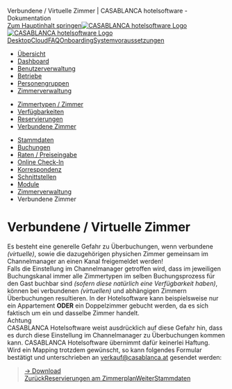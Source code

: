 Verbundene / Virtuelle Zimmer | CASABLANCA hotelsoftware - Dokumentation  
[Zum Hauptinhalt springen](https://docs.casablanca.at/cloud/rooms/virtual_rooms/#__docusaurus_skipToContent_fallback)[![CASABLANCA hotelsoftware Logo](https://docs.casablanca.at/img/logo.png) ![CASABLANCA hotelsoftware Logo](https://docs.casablanca.at/img/Casablanca_LOGO_2022_neg.png)](https://docs.casablanca.at/) [Desktop](https://docs.casablanca.at/desktop/desktop/)[Cloud](https://docs.casablanca.at/cloud/cloud_systems/)[FAQ](https://docs.casablanca.at/faq)[Onboarding](https://docs.casablanca.at/onboarding/fiscalization)[Systemvoraussetzungen](https://docs.casablanca.at/system_requirements)  
* [Übersicht](https://docs.casablanca.at/cloud/cloud_systems/)
* [Dashboard](https://docs.casablanca.at/cloud/dashboard/)
* [Benutzerverwaltung](https://docs.casablanca.at/cloud/user_management/)
* [Betriebe](https://docs.casablanca.at/cloud/company/)
* [Personengruppen](https://docs.casablanca.at/cloud/person_groups/)
* [Zimmerverwaltung](https://docs.casablanca.at/cloud/rooms/)
+ [Zimmertypen / Zimmer](https://docs.casablanca.at/cloud/rooms/room_types/)
+ [Verfügbarkeiten](https://docs.casablanca.at/cloud/rooms/verfuegbarkeiten)
+ [Reservierungen](https://docs.casablanca.at/cloud/rooms/bookings/)
+ [Verbundene Zimmer](https://docs.casablanca.at/cloud/rooms/virtual_rooms/)
* [Stammdaten](https://docs.casablanca.at/cloud/main_data/)
* [Buchungen](https://docs.casablanca.at/cloud/bookings/)
* [Raten / Preiseingabe](https://docs.casablanca.at/cloud/raten/)
* [Online Check-In](https://docs.casablanca.at/cloud/online_checkin/)
* [Korrespondenz](https://docs.casablanca.at/cloud/online_corr/)
* [Schnittstellen](https://docs.casablanca.at/cloud/interfaces/)
* [Module](https://docs.casablanca.at/cloud/module/)  
* [Zimmerverwaltung](https://docs.casablanca.at/cloud/rooms/)
* Verbundene Zimmer

# Verbundene / Virtuelle Zimmer  
Es besteht eine generelle Gefahr zu Überbuchungen, wenn verbundene *(virtuelle)*, sowie die dazugehörigen physichen Zimmer gemeinsam im Channelmanager an einen Kanal freigemeldet werden!  
Falls die Einstellung im Channelmanager getroffen wird, dass im jeweiligen Buchungskanal immer alle Zimmertypen im selben Buchungsprozess für den Gast buchbar sind *(sofern diese natürlich eine Verfügbarkeit haben)*, können bei verbundenen *(virtuellen)* und abhängigen Zimmern Überbuchungen resultieren. In der Hotelsoftware kann beispielsweise nur ein Appartement **ODER** ein Doppelzimmer gebucht werden, da es sich faktisch um ein und dasselbe Zimmer handelt.  
Achtung  
CASABLANCA Hotelsoftware weist ausdrücklich auf diese Gefahr hin, dass es durch diese Einstellung im Channelmanager zu Überbuchungen kommen kann. CASABLANCA Hotelsoftware übernimmt dafür keinerlei Haftung.  
Wird ein Mapping trotzdem gewünscht, so kann folgendes Formular bestätigt und unterschrieben an verkauf@casablanca.at gesendet werden:  
> [-> Download](https://docs.casablanca.at/assets/files/Channelmanagement_Virtuelle_Zimmer-c28ff68e016c6271955e020ec6b79380.pdf)  
[ZurückReservierungen am Zimmerplan](https://docs.casablanca.at/cloud/rooms/bookings/)[WeiterStammdaten](https://docs.casablanca.at/cloud/main_data/)